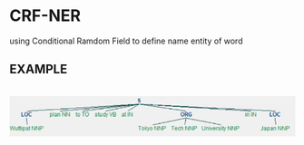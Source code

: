 # CRF-NER
using Conditional Ramdom Field to define name entity of word

## EXAMPLE
<br><img src="./asset/example.PNG"><br>


